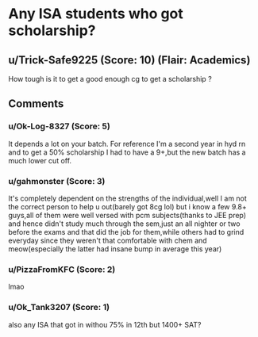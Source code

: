 # Any ISA students who got scholarship?
## u/Trick-Safe9225 (Score: 10) (Flair: Academics)
How tough is it to get a good enough cg to get a scholarship ? 


## Comments

### u/Ok-Log-8327 (Score: 5)
It depends a lot on your batch. For reference I'm a second year in hyd rn and to get a 50% scholarship I had to have a 9+,but the new batch has a much lower cut off.


### u/gahmonster (Score: 3)
It's completely dependent on the strengths of the individual,well I am not the correct person to help u out(barely got 8cg lol) but i know a few 9.8+ guys,all of them were well versed with pcm subjects(thanks to JEE prep) and hence didn't study much through the sem,just an all nighter or two before the exams and that did the job for them,while others had to grind everyday since they weren't that comfortable with chem and meow(especially the latter had insane bump in average this year)


### u/PizzaFromKFC (Score: 2)
lmao


### u/Ok_Tank3207 (Score: 1)
also any ISA that got in withou 75% in 12th but 1400+ SAT?




